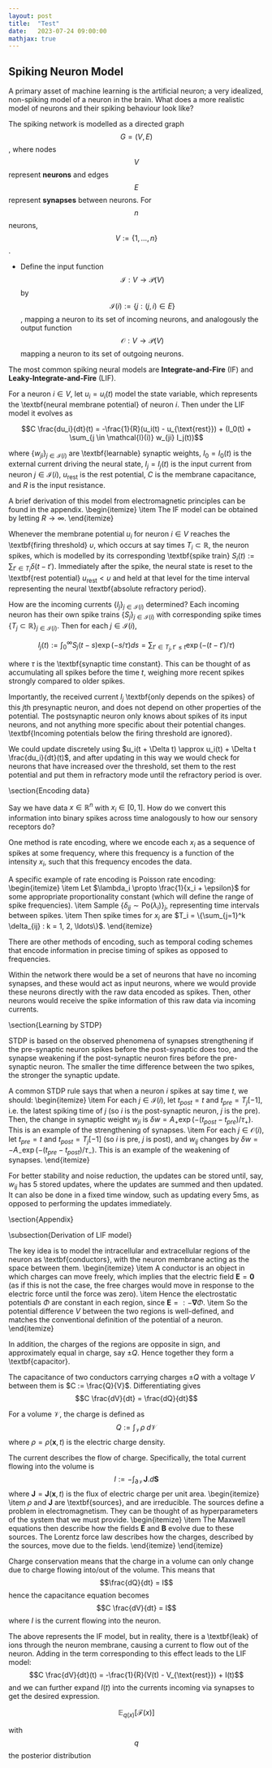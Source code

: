 ```yaml
---
layout: post
title:  "Test"
date:   2023-07-24 09:00:00
mathjax: true
---
```


## Spiking Neuron Model

A primary asset of machine learning is the artificial neuron; a very idealized, non-spiking model of a neuron in the brain. What does a more realistic model of 
neurons and their spiking behaviour look like?

The spiking network is modelled as a directed graph $$G = (V, E)$$, where nodes $$V$$ represent **neurons** and edges $$E$$ represent **synapses** between neurons. 
For $$n$$ neurons, $$V := \{1, \ldots, n\}$$.
* Define the input function $$\mathcal{I}: V \to \mathcal{P}(V)$$ by $$\mathcal{I}(i) := \{j : (j, i) \in E\}$$, mapping a neuron to its set of incoming neurons, and analogously the output function $$\mathcal{O}: V \to \mathcal{P}(V)$$ mapping a neuron to its set of outgoing neurons.

The most common spiking neural models are **Integrate-and-Fire** (IF) and **Leaky-Integrate-and-Fire** (LIF).

For a neuron $i \in V$, let $u_i = u_i(t)$ model the state variable, which represents the \textbf{neural membrane potential} of neuron $i$. Then under the LIF model it evolves as

$$C \frac{du_i}{dt}(t) = -\frac{1}{R}(u_i(t) - u_{\text{rest}}) + (I_0(t) + \sum_{j \in \mathcal{I}(i)} w_{ji} I_j(t))$$

where $\{w_{ji}\}_{j \in \mathcal{I}(i)}$ are \textbf{learnable} synaptic weights, $I_0 = I_0(t)$ is the external current driving the neural state, 
$I_j = I_j(t)$ is the input current from neuron $j \in \mathcal{I}(i)$, $u_{\text{rest}}$ is the rest potential, $C$ is the membrane capacitance, and $R$ is the input resistance.

A brief derivation of this model from electromagnetic principles can be found in the appendix.
\begin{itemize}
\item The IF model can be obtained by letting $R \to \infty$.
\end{itemize}

Whenever the membrane potential $u_i$ for neuron $i \in V$ reaches the \textbf{firing threshold} $\upsilon$, which occurs at say times $T_i \subset \mathbb{R}$, the neuron spikes, 
which is modelled by its corresponding \textbf{spike train} $S_i(t) := \sum_{t' \in T_i} \delta(t - t')$. Immediately after the spike, the neural state is reset to the \textbf{rest potential} 
$u_{\text{rest}} < \upsilon$ and held at that level for the time interval representing the neural \textbf{absolute refractory period}.

How are the incoming currents $\{I_j\}_{j \in \mathcal{I}(i)}$ determined? Each incoming neuron has their own spike trains $\{S_j\}_{j \in \mathcal{I}(i)}$ with corresponding spike times $\{T_j \subset \mathbb{R}\}_{j \in \mathcal{I}(i)}$. Then for each $j \in \mathcal{I}(i)$, 

$$I_j(t) := \int_{0}^{\infty} S_j(t-s) \exp(-s/\tau) ds = \sum_{t' \in T_j, t' \leq t} \exp(-(t-t')/\tau)$$

where $\tau$ is the \textbf{synaptic time constant}. This can be thought of as accumulating all spikes before the time $t$, weighing more recent spikes strongly compared to older spikes.

Importantly, the received current $I_j$ \textbf{only depends on the spikes} of this $j$th presynaptic neuron, and does not depend on other properties of the potential. The postsynaptic neuron only knows about spikes of 
its input neurons, and not anything more specific about their potential changes. \textbf{Incoming potentials below the firing threshold are ignored}.

We could update discretely using $u_i(t + \Delta t) \approx u_i(t) + \Delta t \frac{du_i}{dt}(t)$, and after updating in this way we would check for neurons that have increased over the threshold, set them to the rest potential and put them in refractory mode until the refractory period 
is over. 

\section{Encoding data}

Say we have data $x \in \mathbb{R}^n$ with $x_i \in [0, 1]$. How do we convert this information into binary spikes across time analogously to how our sensory receptors do?

One method is rate encoding, where we encode each $x_i$ as a sequence of spikes at some frequency, where this frequency is a function of the 
intensity $x_i$, such that this frequency encodes the data.

A specific example of rate encoding is Poisson rate encoding:
\begin{itemize}
\item Let $\lambda_i \propto \frac{1}{x_i + \epsilon}$ for some appropriate proportionality constant (which will define the range of spike frequencies).
\item Sample $\{\delta_{ij} \sim \text{Po}(\lambda_i)\}_j$, representing time intervals between spikes.
\item Then spike times for $x_i$ are $T_i = \{\sum_{j=1}^k \delta_{ij} : k = 1, 2, \ldots\}$.
\end{itemize}

There are other methods of encoding, such as temporal coding schemes that encode information in precise timing of spikes as opposed to frequencies.

Within the network there would be a set of neurons that have no incoming synapses, and these would act as input neurons, where we would provide these neurons directly with the raw data encoded as spikes. Then, other neurons 
would receive the spike information of this raw data via incoming currents.

\section{Learning by STDP}

STDP is based on the observed phenomena of synapses strengthening if the pre-synaptic neuron spikes before the post-synaptic does too, and the synapse weakening if the post-synaptic neuron fires before the pre-synaptic neuron. The smaller the time difference between the two spikes, 
the stronger the synaptic update.

A common STDP rule says that when a neuron $i$ spikes at say time $t$, we should:
\begin{itemize}
\item For each $j \in \mathcal{I}(i)$, let $t_{post} = t$ and $t_{pre} = T_j[-1]$, i.e. the latest spiking time of $j$ (so $i$ is the post-synaptic neuron, $j$ is the pre). Then, 
the change in synaptic weight $w_{ji}$ is $\delta w = A_{+} \exp(-(t_{post} - t_{pre})/\tau_+)$. This is an example of the strengthening of synapses.
\item For each $j \in \mathcal{O}(i)$, let $t_{pre} = t$ and $t_{post} = T_j[-1]$ (so $i$ is pre, $j$ is post), and $w_{ij}$ changes by 
$\delta w = -A_{-} \exp(-(t_{pre} - t_{post})/\tau_{-})$. This is an example of the weakening of synapses.
\end{itemize}

For better stability and noise reduction, the updates can be stored until, say, $w_{ij}$ has 5 stored updates, where the updates are summed and 
then updated. It can also be done in a fixed time window, such as updating every 5ms, as opposed to performing the updates immediately.

\section{Appendix}

\subsection{Derivation of LIF model}

The key idea is to model the intracellular and extracellular regions of the neuron as \textbf{conductors}, with the neuron membrane acting as the space between them. 
\begin{itemize}
\item A conductor is an object in which charges can move freely, which implies that the electric field $\mathbf{E} = \mathbf{0}$ (as if this is not the case, the free charges would move in response to the electric force until the force was zero).
\item Hence the electrostatic potentials $\Phi$ are constant in each region, since $\mathbf{E} =: - \mathbf{\nabla} \Phi$. 
\item So the potential difference $V$ between the two regions is well-defined, and matches the conventional definition of the potential of a neuron.
\end{itemize}

In addition, the charges of the regions are opposite in sign, and approximately equal in charge, say $\pm Q$. 
Hence together they form a \textbf{capacitor}.

The capacitance of two conductors carrying charges $\pm Q$ with a voltage $V$ between them is $C := \frac{Q}{V}$. Differentiating gives 
$$C \frac{dV}{dt} = \frac{dQ}{dt}$$

For a volume $\mathcal{V}$, the charge is defined as
$$Q := \int_{\mathcal{V}} \rho \; d\mathcal{V}$$
where $\rho = \rho(\mathbf{x}, t)$ is the electric charge density.

The current describes the flow of charge. Specifically, the total current flowing into the volume is
$$I := -\int_{\partial \mathcal{V}} \mathbf{J} . d\mathbf{S}$$
where $\mathbf{J} = \mathbf{J}(\mathbf{x}, t)$ is the flux of electric charge per unit area.
\begin{itemize}
\item $\rho$ and $\mathbf{J}$ are \textbf{sources}, and are irreducible. The sources define a problem in electromagnetism. They can be thought of as hyperparameters of the system 
that we must provide.
\begin{itemize}
\item The Maxwell equations then describe how the fields $\mathbf{E}$ and $\mathbf{B}$ evolve due to these sources. The Lorentz force law describes how the charges, described by the sources, move due to the fields.
\end{itemize}
\end{itemize}

Charge conservation means that the charge in a volume can only change due to charge flowing into/out of the volume. This means that
$$\frac{dQ}{dt} = I$$
hence the capacitance equation becomes
$$C \frac{dV}{dt} = I$$
where $I$ is the current flowing into the neuron.

The above represents the IF model, but in reality, there is a \textbf{leak} of ions through the neuron membrane, causing a current to flow out of the neuron. Adding in the term corresponding to this 
effect leads to the LIF model:
$$C \frac{dV}{dt}(t) = -\frac{1}{R}(V(t) - V_{\text{rest}}) + I(t)$$
and we can further expand $I(t)$ into the currents incoming via synapses to get the desired expression.





$$\mathbb{E}_{q(x)}[\mathcal{F}(x)]$$

with $$q$$ the posterior distribution

